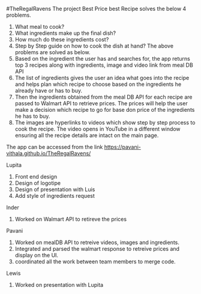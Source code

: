 #TheRegalRavens
The project Best Price best Recipe solves the below 4 problems.


1. What meal to cook? 
2. What ingredients make up the final dish? 
3. How much do these ingredients cost? 
4. Step by Step guide on how to cook the dish at hand?
The above problems are solved as below.
1.	Based on the ingredient the user has and searches for, the app returns top 3 recipes along with ingredients, image and video link from meal DB API
2.	The list of ingredients gives the user an idea what goes into the recipe and helps plan which recipe to choose based on the ingredients he already have or has to buy.
3.	Then the ingredients obtained from the meal DB API for each recipe are passed to Walmart API to retrieve prices. The prices will help the user make a decision which recipe to go for base don price of the ingredients he has to buy.
4.	The images are hyperlinks to videos which show step by step process to cook the recipe. The video opens in YouTube in a different window ensuring all the recipe details are intact on the main page.

The app can be accessed from the link https://pavani-vithala.github.io/TheRegalRavens/


Lupita
1. Front end design
2. Design of logotipe
3. Design of presentation with Luis
4. Add style of ingredients request

Inder

1. Worked on Walmart API to retireve the prices

Pavani

1. Worked on mealDB API to retreive videos, images and ingredients.
2. Integrated and parsed the walmart response to retreive prices and display on the UI.
3. coordinated all the work between team members to merge code.

Lewis

1. Worked on presentation with Lupita
